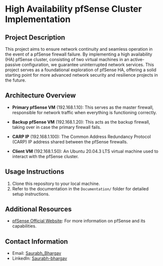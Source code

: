 # High Availability pfSense Cluster Implementation

## Project Description

This project aims to ensure network continuity and seamless operation in the event of a pfSense firewall failure. By implementing a high availability (HA) pfSense cluster, consisting of two virtual machines in an active-passive configuration, we guarantee uninterrupted network services. This project serves as a foundational exploration of pfSense HA, offering a solid starting point for more advanced network security and resilience projects in the future.

## Architecture Overview

- **Primary pfSense VM** (192.168.1.10): This serves as the master firewall, responsible for network traffic when everything is functioning correctly.

- **Backup pfSense VM** (192.168.1.20): This acts as the backup firewall, taking over in case the primary firewall fails.

- **CARP IP** (192.168.1.100): The Common Address Redundancy Protocol (CARP) IP address shared between the pfSense firewalls.

- **Client VM** (192.168.1.50): An Ubuntu 20.04.3 LTS virtual machine used to interact with the pfSense cluster.

## Usage Instructions

1. Clone this repository to your local machine.
2. Refer to the documentation in the `Documentation/` folder for detailed setup instructions.

## Additional Resources

- [pfSense Official Website](https://www.pfsense.org/): For more information on pfSense and its capabilities.

## Contact Information

- Email: [Saurabh_Bhargav](saurabhbhargavofficial@gmail.com)
- LinkedIn: [Saurabh-bhargav](https://www.linkedin.com/in/saurabh-bhargav/)


